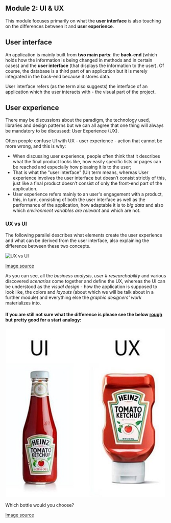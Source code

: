 ##  Module 2: UI & UX
This module focuses primarily on what the **user interface** is also touching on the differences between it and **user experience**.

##  User interface
An application is mainly built from __two main parts__: the **back-end** (which holds how the information is being changed in methods and in certain cases) and the **user interface** (that displays the information to the user). Of course, the database is a third part of an application but it is merely integrated in the back-end because it stores data.

User interface refers (as the term also suggests) the interface of an application which the user interacts with - the visual part of the project.

##  User experience
There may be discussions about the paradigm, the technology used, libraries and design patterns but we can all agree that one thing will always be mandatory to be discussed: User Experience (UX).

Often people confuse UI with UX - user experience - action that cannot be more wrong, and this is why:
- When discussing user experience, people often think that it describes what the final product looks like, how easily specific lists or pages can be reached and especially how pleasing it is to the user;
- That is what the "user interface" (UI) term means, whereas User experience involves the user interface but doesn’t consist  strictly of this, just like  a  final product doesn’t consist of only the front-end part of the application.
- User experience refers mainly to an user's engagement with a product, this, in turn, consisting of both the user interface as well as the performance of the application, how adaptable it is to _big data_ and also which _environment variables are relevant_ and which are not.

###  UX vs UI
The following parallel describes what elements create the user experience and what can be derived from the user interface, also explaining the difference between these two concepts.

![UX vs UI](https://github.com/microsoft-dx/xamarin-fundamentals-ui/blob/master/Images/ui-vs-ux.jpg?raw=true)

[Image source](https://www.devsaran.com/sites/default/files/styles/large/public/blogimages/knowing-the-difference-between-the-ux-and-ui-design.jpg?itok=w3QwKgRm)

As you can see, all the _business analysis_, _user # researchability_ and various discovered _scenarios_ come together and define the UX, whereas the UI can be understood as the _visual design_ - how the application is supposed to look like, the colors and _layouts_ (about which we will be talk about in a further module) and everything else the _graphic designers' work_ materializes into.

####  If you are still not sure what the difference is please see the below [rough](https://medium.com/northern-dynamics/my-response-to-ketchup-bottle-ux-vs-ui-meme-56c1a14a6f98) but pretty good for a start analogy:

<p align="center"><img width="500"  alt="UI UX"  src="../Images/ui-vs-ux.jpg"  margin=auto></p>
Which bottle would you choose?

[Image source](https://cdn-images-1.medium.com/max/800/1*Cl3Fk9iEFz9ZKhvaSVgqpA.jpeg)

